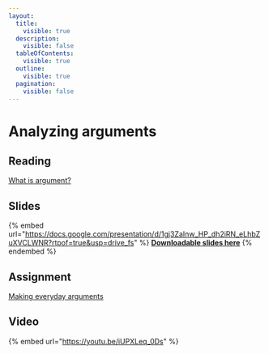 ```yaml
---
layout:
  title:
    visible: true
  description:
    visible: false
  tableOfContents:
    visible: true
  outline:
    visible: true
  pagination:
    visible: false
---
```


# Analyzing arguments

## Reading

[What is argument?](https://drive.google.com/file/d/1jH2CWhbZ47VdEMeJm8wDJQ8XihxMryC5/view?usp=sharing)

## Slides

{% embed url="https://docs.google.com/presentation/d/1gj3ZaInw_HP_dh2iRN_eLhbZuXVCLWNR?rtpof=true&usp=drive_fs" %}
[**Downloadable slides here**](https://docs.google.com/presentation/d/1gj3ZaInw\_HP\_dh2iRN\_eLhbZuXVCLWNR?rtpof=true\&usp=drive\_fs)
{% endembed %}

## Assignment

[Making everyday arguments](https://docs.google.com/document/d/1gkTzIPQq0mH3hN6DK-\_KYB-\_-kH5R4gM?rtpof=true\&usp=drive\_fs)

## Video

{% embed url="https://youtu.be/iUPXLeq_0Ds" %}
